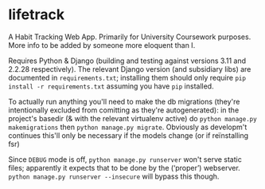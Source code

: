 # lifetrack

A Habit Tracking Web App.
Primarily for University Coursework purposes.
More info to be added by someone more eloquent than I.

Requires Python & Django
(building and testing against versions 3.11 and 2.2.28 respectively).
The relevant Django version (and subsidiary libs)
are documented in `requirements.txt`;
installing them should only require
`pip install -r requirements.txt`
assuming you have `pip` installed.

To actually run anything you'll need to make the db migrations
(they're intentionally excluded from comitting as they're autogenerated):
in the project's basedir
(& with the relevant virtualenv active)
do
`python manage.py makemigrations` then `python manage.py migrate`.
Obviously as developm't continues
this'll only be necessary if the models change
(or if reïnstalling fsr)

Since `DEBUG` mode is off,
`python manage.py runserver`
won't serve static files;
apparently it expects that to be done by the (‘proper’) webserver.
`python manage.py runserver --insecure` will bypass this though.
